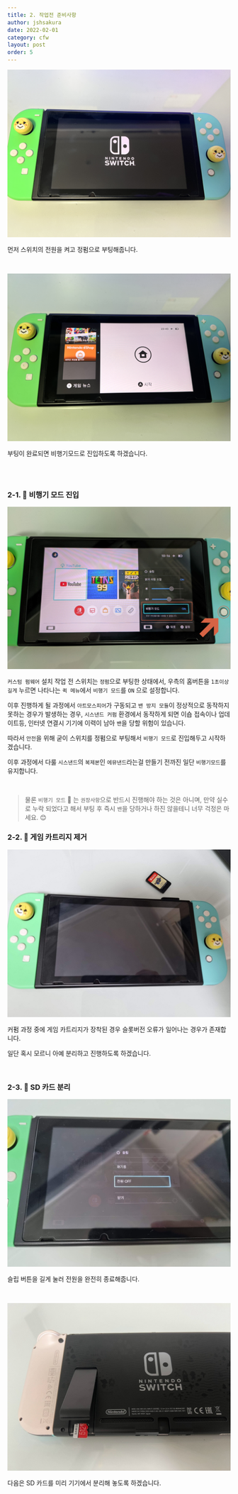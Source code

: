 ```yaml
---
title: 2. 작업전 준비사항
author: jshsakura
date: 2022-02-01
category: cfw
layout: post
order: 5
---
```


![IMG_0260.JPG](../assets/images/2022-02-01-Airplane/ec06c7435869b60a59dedd85f70a5eb0869adce9.JPG)

먼저 스위치의 전원을 켜고 정펌으로 부팅해줍니다.

<br>

![IMG_0261.JPG](../assets/images/2022-02-01-Airplane/e4b924c30bd516b231eec4c5f60977be8c2d4453.JPG)

부팅이 완료되면 비행기모드로 진입하도록 하겠습니다.

<br>

<br>

### 2-1. 🛫 비행기 모드 진입

![airmode1.png](../assets/images/2022-02-01-Airplane/230afb2828df1977d01b63a170c82aec6d45a597.png)

`커스텀 펌웨어` 설치 작업 전 스위치는 `정펌`으로 부팅한 상태에서, 우측의 홈버튼을 `1초이상 길게` 누르면 나타나는 `퀵 메뉴`에서 `비행기 모드`를 `ON` 으로 설정합니다.

이후 진행하게 될 과정에서 `아트모스피어`가 구동되고 `밴 방지 모듈`이 정상적으로 동작하지 못하는 경우가 발생하는 경우, `시스낸드 커펌` 환경에서 동작하게 되면 이숍 접속이나 업데이트등, 인터넷 연결시 기기에 이력이 남아 `밴`을 당할 위험이 있습니다.

따라서 `안전`을 위해 굳이 스위치를 정펌으로 부팅해서 `비행기 모드`로 진입해두고 시작하겠습니다.

이후 과정에서 다룰 `시스낸드`의 `복제본`인 `에뮤낸드`라는걸 만들기 전까진 일단 `비행기모드`를 유지합니다.

<br>

> 물론 `비행기 모드` 🛬 는 `권장사항`으로 반드시 진행해야 하는 것은 아니며, 만약 실수로 누락 되었다고 해서 부팅 후 즉시 `밴`을 당하거나 하진 않을테니 너무 걱정은 마세요. 😊

### 2-2. 🚫 게임 카트리지 제거

![cart_remove.jpg](../assets/images/2022-02-01-Airplane/64458216688724399e76a95eae80329c528b26ef.jpg)

커펌 과정 중에 게임 카트리지가 장착된 경우 슬롯버전 오류가 일어나는 경우가 존재합니다.

일단 혹시 모르니 아예 분리하고 진행하도록 하겠습니다.

<br>

### 2-3. 💾 SD 카드 분리

![pwoff1.jpg](../assets/images/2022-02-01-Airplane/84f43a1003da9e42b797733320c2b81c4618151e.jpg)

슬립 버튼을 길게 눌러 전원을 완전히 종료해줍니다.

<br>

![sd_remove.jpg](../assets/images/2022-02-01-Airplane/3fb73e6cf345c53a8710c2c121867e5377c002d2.jpg)

다음은 SD 카드를 미리 기기에서 분리해 놓도록 하겠습니다.
